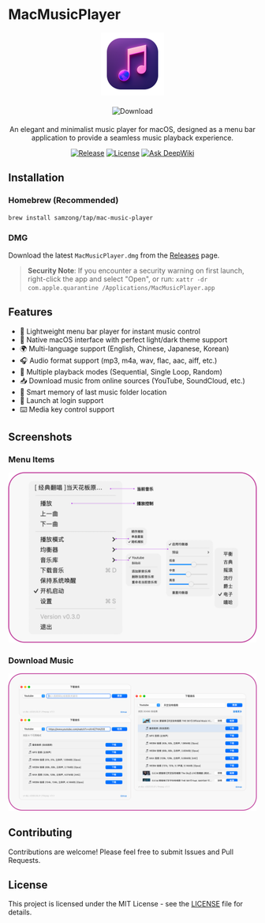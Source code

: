 # MacMusicPlayer

<div align="center">
  <img src="./MacMusicPlayer/Assets.xcassets/AppIcon.appiconset/icon_256x256_2x.png" alt="MacMusicPlayer" width="128" />
  <br />
  <div id="download-section" style="margin: 20px 0;">
    <a href="#" onclick="downloadLatest(); return false;" style="text-decoration: none;">
      <img src="https://img.shields.io/badge/⬇%20Download%20for%20Your%20System-28a745?style=for-the-badge&labelColor=28a745" alt="Download" />
    </a>
  </div>
  <p>An elegant and minimalist music player for macOS, designed as a menu bar application to provide a seamless music playback experience.</p>
  <p>
    <a href="https://github.com/samzong/MacMusicPlayer/releases"><img src="https://img.shields.io/github/v/release/samzong/MacMusicPlayer" alt="Release" /></a>
    <a href="https://github.com/samzong/MacMusicPlayer/blob/main/LICENSE"><img src="https://img.shields.io/github/license/samzong/MacMusicPlayer" alt="License" /></a>
    <a href="https://deepwiki.com/samzong/MacMusicPlayer"><img src="https://deepwiki.com/badge.svg" alt="Ask DeepWiki"></a>
  </p>
</div>

## Installation

### Homebrew (Recommended)

```bash
brew install samzong/tap/mac-music-player
```

### DMG

Download the latest `MacMusicPlayer.dmg` from the [Releases](https://github.com/samzong/MacMusicPlayer/releases) page.

> **Security Note**: If you encounter a security warning on first launch, right-click the app and select "Open", or run: `xattr -dr com.apple.quarantine /Applications/MacMusicPlayer.app`

## Features

- 🎵 Lightweight menu bar player for instant music control
- 🎨 Native macOS interface with perfect light/dark theme support
- 🌍 Multi-language support (English, Chinese, Japanese, Korean)
- 🎧 Audio format support (mp3, m4a, wav, flac, aac, aiff, etc.)
- 🔄 Multiple playback modes (Sequential, Single Loop, Random)
- 📥 Download music from online sources (YouTube, SoundCloud, etc.)
- 💾 Smart memory of last music folder location
- 🚀 Launch at login support
- ⌨️ Media key control support

## Screenshots

### Menu Items

![](MenuItems.png)

### Download Music

![](DownloadMusic.png)

## Contributing

Contributions are welcome! Please feel free to submit Issues and Pull Requests.

## License

This project is licensed under the MIT License - see the [LICENSE](LICENSE) file for details.
